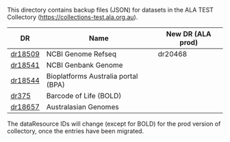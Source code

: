 This directory contains backup files (JSON) for datasets in the ALA TEST Collectory (https://collections-test.ala.org.au). 

DR      | Name   |  New DR (ALA prod)
--------|--------|---------
[dr18509](https://raw.githubusercontent.com/ARGA-Genomes/arga-data/master/metadata/dr18509.json) | NCBI Genome Refseq | dr20468
[dr18541](https://raw.githubusercontent.com/ARGA-Genomes/arga-data/master/metadata/dr18541.json) | NCBI Genbank Genome |
[dr18544](https://raw.githubusercontent.com/ARGA-Genomes/arga-data/master/metadata/dr18544.json) | Bioplatforms Australia portal (BPA) |
[dr375](https://raw.githubusercontent.com/ARGA-Genomes/arga-data/master/metadata/dr375.json)   | Barcode of Life (BOLD) |
[dr18657](https://raw.githubusercontent.com/ARGA-Genomes/arga-data/master/metadata/dr18657.json) | Australasian Genomes

The dataResource IDs will change (except for BOLD) for the prod version of collectory, once the entries have been migrated.
